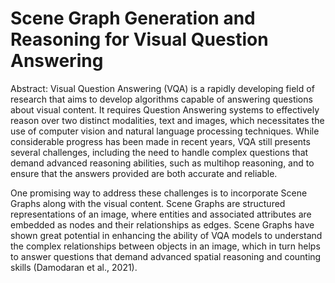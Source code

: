 # Scene Graph Generation and Reasoning for Visual Question Answering

Abstract:
Visual Question Answering (VQA) is a rapidly developing field of research that aims to develop algorithms capable of answering questions about visual content. It requires Question Answering systems to effectively reason over two distinct modalities, text and images, which necessitates the use of computer vision and natural language processing techniques. While considerable progress has been made in recent years, VQA still presents several challenges, including the need to handle complex questions that demand advanced reasoning abilities, such as multihop reasoning, and to ensure that the answers provided are both accurate and reliable.

One promising way to address these challenges is to incorporate Scene Graphs along with the visual content. Scene Graphs are structured representations of an image, where entities and associated attributes are embedded as nodes and their relationships as edges. Scene Graphs have shown great potential in enhancing the ability of VQA models to understand the complex relationships between objects in an image, which in turn helps to answer questions that demand advanced spatial reasoning and counting skills (Damodaran et al., 2021).


